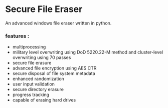 # Secure File Eraser
An advanced windows file eraser written in python.

### features :
- multiprocessing
- military level overwriting using DoD 5220.22-M method and cluster-level overwriting using 70 passes
- secure file erasure
- advanced file encryption using AES CTR
- secure disposal of file system metadata
- enhanced randomization
- user input validation
- secure directory erasure
- progress tracking
- capable of erasing hard drives


